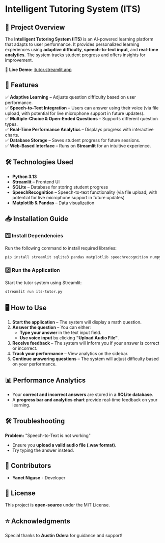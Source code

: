 # Intelligent Tutoring System (ITS)

## 📌 Project Overview
The **Intelligent Tutoring System (ITS)** is an AI-powered learning platform that adapts to user performance. It provides personalized learning experiences using **adaptive difficulty**, **speech-to-text input**, and **real-time analytics**. The system tracks student progress and offers insights for improvement.

🔗 **Live Demo:** [itutor.streamlit.app](https://itutor.streamlit.app/)

## 🚀 Features
✅ **Adaptive Learning** – Adjusts question difficulty based on user performance.  
✅ **Speech-to-Text Integration** – Users can answer using their voice (via file upload, with potential for live microphone support in future updates).  
✅ **Multiple-Choice & Open-Ended Questions** – Supports different question types.  
✅ **Real-Time Performance Analytics** – Displays progress with interactive charts.  
✅ **Database Storage** – Saves student progress for future sessions.  
✅ **Web-Based Interface** – Runs on **Streamlit** for an intuitive experience.  

## 🛠️ Technologies Used
- **Python 3.13**
- **Streamlit** – Frontend UI
- **SQLite** – Database for storing student progress
- **SpeechRecognition** – Speech-to-text functionality (via file upload, with potential for live microphone support in future updates)
- **Matplotlib & Pandas** – Data visualization

## 📥 Installation Guide
### 1️⃣ Install Dependencies
Run the following command to install required libraries:
```bash
pip install streamlit sqlite3 pandas matplotlib speechrecognition numpy
```

### 2️⃣ Run the Application
Start the tutor system using Streamlit:
```bash
streamlit run its-tutor.py
```

## 🖥️ How to Use
1. **Start the application** – The system will display a math question.
2. **Answer the question** – You can either:
   - **Type your answer** in the text input field.
   - **Use voice input** by clicking **"Upload Audio File"**.
3. **Receive feedback** – The system will inform you if your answer is correct or incorrect.
4. **Track your performance** – View analytics on the sidebar.
5. **Continue answering questions** – The system will adjust difficulty based on your performance.

## 📊 Performance Analytics
- Your **correct and incorrect answers** are stored in a **SQLite database**.
- A **progress bar and analytics chart** provide real-time feedback on your learning.

## 🛠️ Troubleshooting
**Problem:** "Speech-to-Text is not working"
- Ensure you **upload a valid audio file (.wav format)**.
- Try typing the answer instead.

## 👥 Contributors
- **Yanet Niguse** - Developer

## 📜 License
This project is **open-source** under the MIT License.

## ⭐ Acknowledgments
Special thanks to **Austin Odera** for guidance and support!

